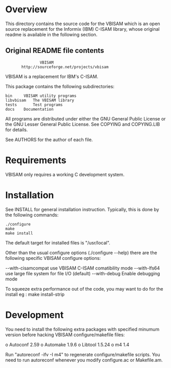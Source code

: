 Overview
========

This directory contains the source code for the VBISAM which is
an open source replacement for the Informix (IBM) C-ISAM library,
whose original readme is available in the following section.

Original README file contents
-----------------------------
			       VBISAM
	       http://sourceforge.net/projects/vbisam

VBISAM is a replacement for IBM's C-ISAM.

This package contains the following subdirectories:

    bin		VBISAM utility programs
    libvbisam   The VBISAM library
    tests       Test programs
    docs	Documentation

All programs are distributed under either the GNU General Public
License or the GNU Lesser General Public License.
See COPYING and COPYING.LIB for details.

See AUTHORS for the author of each file.

Requirements
============

VBISAM only requires a working C development system.

Installation
============

See INSTALL for general installation instruction.  Typically,
this is done by the following commands:

    ./configure
    make
    make install

The default target for installed files is "/usr/local".

Other than the usual configure options (./configure --help)
there are the following specific VBISAM configure options:

  --with-cisamcompat	use VBISAM C-ISAM comatibility mode
  --with-lfs64		use large file system for file I/O (default)
  --with-debug		Enable debugging mode

To squeeze extra performance out of the code, you may want to
do for the install eg :
make install-strip


Development
===========

You need to install the following extra packages with specified
minumum version before hacking VBISAM configure/makefile files:

  o Autoconf 2.59
  o Automake 1.9.6
  o Libtool 1.5.24
  o m4 1.4

Run "autoreconf -ifv -I m4" to regenerate configure/makefile scripts.
You need to run autoreconf whenever you modify configure.ac
or Makefile.am.
